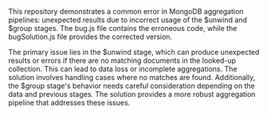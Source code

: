 This repository demonstrates a common error in MongoDB aggregation pipelines: unexpected results due to incorrect usage of the $unwind and $group stages. The bug.js file contains the erroneous code, while the bugSolution.js file provides the corrected version.

The primary issue lies in the $unwind stage, which can produce unexpected results or errors if there are no matching documents in the looked-up collection. This can lead to data loss or incomplete aggregations. The solution involves handling cases where no matches are found. Additionally, the $group stage's behavior needs careful consideration depending on the data and previous stages. The solution provides a more robust aggregation pipeline that addresses these issues.